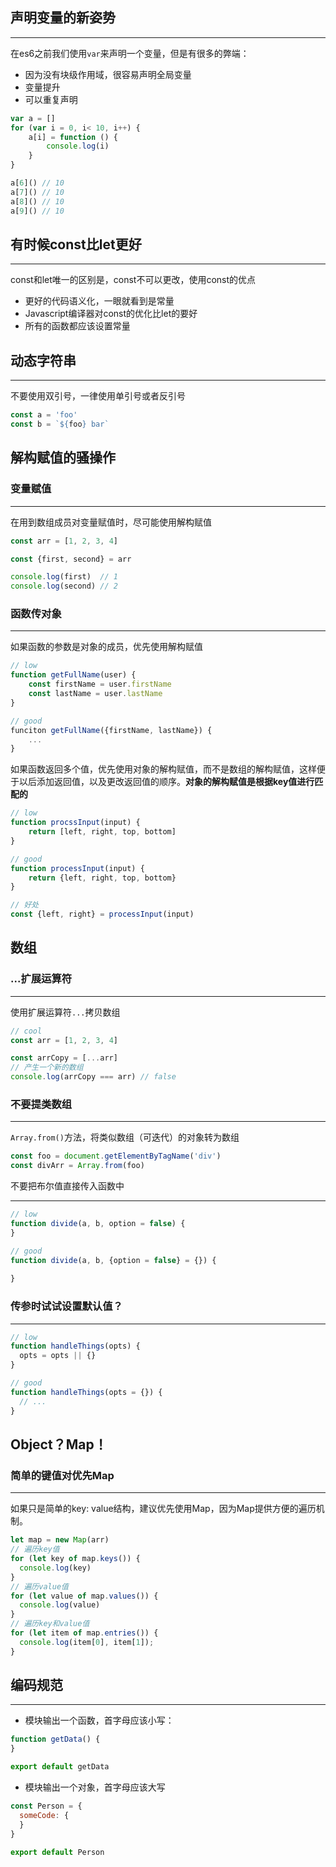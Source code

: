 ## 声明变量的新姿势

---

在es6之前我们使用`var`来声明一个变量，但是有很多的弊端：

- 因为没有块级作用域，很容易声明全局变量
- 变量提升
- 可以重复声明

```javascript
var a = []
for (var i = 0, i< 10, i++) {
    a[i] = function () {
        console.log(i)
    }
}

a[6]() // 10
a[7]() // 10
a[8]() // 10
a[9]() // 10
```



## 有时候const比let更好

---

const和let唯一的区别是，const不可以更改，使用const的优点

- 更好的代码语义化，一眼就看到是常量
- Javascript编译器对const的优化比let的要好
- 所有的函数都应该设置常量



## 动态字符串

---

不要使用双引号，一律使用单引号或者反引号

```javascript
const a = 'foo'
const b = `${foo} bar`
```



## 解构赋值的骚操作

### 变量赋值

---

在用到数组成员对变量赋值时，尽可能使用解构赋值

```javascript
const arr = [1, 2, 3, 4]

const {first, second} = arr

console.log(first)  // 1
console.log(second) // 2
```



### 函数传对象

---

如果函数的参数是对象的成员，优先使用解构赋值

```javascript
// low
function getFullName(user) {
	const firstName = user.firstName
    const lastName = user.lastName
}

// good
funciton getFullName({firstName, lastName}) {
    ...
}

```

如果函数返回多个值，优先使用对象的解构赋值，而不是数组的解构赋值，这样便于以后添加返回值，以及更改返回值的顺序。**对象的解构赋值是根据key值进行匹配的**

```javascript
// low
function procssInput(input) {
    return [left, right, top, bottom]
}

// good
function processInput(input) {
    return {left, right, top, bottom}
}

// 好处
const {left, right} = processInput(input)
```



## 数组

### ...扩展运算符

---

使用扩展运算符`...`拷贝数组

```javascript
// cool
const arr = [1, 2, 3, 4]

const arrCopy = [...arr]
// 产生一个新的数组
console.log(arrCopy === arr) // false
```



### 不要提类数组

---

`Array.from()`方法，将类似数组（可迭代）的对象转为数组

```js
const foo = document.getElementByTagName('div')
const divArr = Array.from(foo)
```



不要把布尔值直接传入函数中

---

```js
// low
function divide(a, b, option = false) {
}

// good
function divide(a, b, {option = false} = {}) {
    
}
```



### 传参时试试设置默认值？

---

```js
// low
function handleThings(opts) {
  opts = opts || {}
}

// good
function handleThings(opts = {}) {
  // ...
}
```



## Object？Map！

### 简单的键值对优先Map

---

如果只是简单的key: value结构，建议优先使用Map，因为Map提供方便的遍历机制。

```js
let map = new Map(arr)
// 遍历key值
for (let key of map.keys()) {
  console.log(key)
}
// 遍历value值
for (let value of map.values()) {
  console.log(value)
}
// 遍历key和value值
for (let item of map.entries()) {
  console.log(item[0], item[1]);
}
```



## 编码规范

---

- 模块输出一个函数，首字母应该小写：

```js
function getData() {
}

export default getData
```

- 模块输出一个对象，首字母应该大写

```js
const Person = {
  someCode: {
  }
}

export default Person
```

